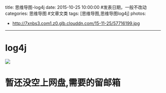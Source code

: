 title: 思维导图-log4j
date: 2015-10-25 10:00:00 #发表日期，一般不改动
categories: 思维导图 #文章文类 
tags: [思维导图,思维导图log4j]
photos:
- http://7xnbs3.com1.z0.glb.clouddn.com/15-11-25/57716199.jpg

---
# log4j
![](http://7xnbs3.com1.z0.glb.clouddn.com/15-11-25/38418124.jpg)

# 暂还没空上网盘,需要的留邮箱
<!-- more -->